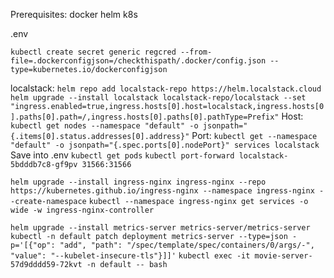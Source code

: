 Prerequisites:
docker
helm
k8s

.env

`kubectl create secret generic regcred --from-file=.dockerconfigjson=/checkthispath/.docker/config.json --type=kubernetes.io/dockerconfigjson`

localstack:
`helm repo add localstack-repo https://helm.localstack.cloud`
`helm upgrade --install localstack localstack-repo/localstack --set "ingress.enabled=true,ingress.hosts[0].host=localstack,ingress.hosts[0].paths[0].path=/,ingress.hosts[0].paths[0].pathType=Prefix"`
Host: `kubectl get nodes --namespace "default" -o jsonpath="{.items[0].status.addresses[0].address}"`
Port: `kubectl get --namespace "default" -o jsonpath="{.spec.ports[0].nodePort}" services localstack`
Save into .env
`kubectl get pods`
`kubectl port-forward localstack-5bdddb7c8-gf9pv 31566:31566`

`helm upgrade --install ingress-nginx ingress-nginx --repo https://kubernetes.github.io/ingress-nginx --namespace ingress-nginx --create-namespace`
`kubectl --namespace ingress-nginx get services -o wide -w ingress-nginx-controller`

`helm upgrade --install metrics-server metrics-server/metrics-server`
`kubectl -n default patch deployment metrics-server --type=json -p='[{"op": "add", "path": "/spec/template/spec/containers/0/args/-", "value": "--kubelet-insecure-tls"}]]'`
`kubectl exec -it movie-server-57d9dddd59-72kvt -n default -- bash`
